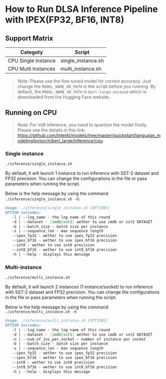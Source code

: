 # How to Run DLSA Inference Pipeline with IPEX(FP32, BF16, INT8)

## Support Matrix

| Categoty            | Script             |
| ------------------- | ------------------ |
| CPU Single Instance | single_instance.sh |
| CPU Multi Instances | multi_instance.sh  |

> Note: Please use the fine-tuned model for correct accuracy. Just change the `MODEL_NAME_OR_PATH` in the script before you running. By default, the `MODEL_NAME_OR_PATH` is `bert-large-uncased` which is downloaded from the Hugging Face website.

## Running on CPU

> Note: For int8 inference, you need to quantize the model firstly. Please see the details in this link:  https://github.com/IntelAI/models/tree/master/quickstart/language_modeling/pytorch/bert_large/inference/cpu

### Single instance

```
./inference/single_instance.sh
```

By default, it will launch 1 instance to run inference with SST-2 dataset and FP32 precision. You can change the configurations in the file or pass parameters when running the script.

Below is the help message by using the command `./inference/single_instance.sh -h`:

```markdown
Usage: ./inference/single_instance.sh [OPTIONS]
OPTION includes:
   -l | --log_name - the log name of this round
   -d | --dataset - [imdb|sst2] wether to use imdb or sst2 DATASET
   -b | --batch_size - batch size per instance
   -s | --sequence_len - max sequence length
   --ipex_fp32 - wether to use ipex_fp32 precision
   --ipex_bf16 - wether to use ipex_bf16 precision
   --int8 - wether to use int8 precision
   --int8_bf16 - wether to use int8_bf16 precision
   -h | --help - displays this message
```



### Multi-instance

```
./inference/multi_instance.sh
```

By default, it will launch 2 instances (1 instance/socket) to run inference with SST-2 dataset and FP32 precision. You can change the configurations in the file or pass parameters when running the script.

Below is the help message by using the command `./inference/multi_instance.sh -h`

```markdown
Usage: ./inference/multi_instance.sh [OPTIONS]
OPTION includes:
   -l | --log_name - the log name of this round
   -d | --dataset - [imdb|sst2] wether to use imdb or sst2 DATASET
   -n | --num_of_ins_per_socket - number of instance per socket
   -b | --batch_size - batch size per instance
   -s | --sequence_len - max sequence length
   --ipex_fp32 - wether to use ipex_fp32 precision
   --ipex_bf16 - wether to use ipex_bf16 precision
   --int8 - wether to use int8 precision
   --int8_bf16 - wether to use int8_bf16 precision
   -h | --help - displays this message
```

